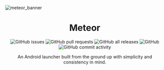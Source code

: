 ![meteor_banner](https://user-images.githubusercontent.com/55049569/216811875-dd3bc668-bdbf-49ce-b69b-5ff1fe33fe6f.png)

<h1 align="center">
  Meteor
</h1>

<p align="center">
  <!-- <img alt="GitHub Workflow Status" src="https://github.com/TheClashFruit/MeteorLauncher/actions/workflows/android.yml/badge.svg"> -->
  <img alt="GitHub issues" src="https://img.shields.io/github/issues-raw/TheClashFruit/MeteorLauncher?label=issues">
  <img alt="GitHub pull requests" src="https://img.shields.io/github/issues-pr-raw/TheClashFruit/MeteorLauncher?label=pull+requests">
  <img alt="GitHub all releases" src="https://img.shields.io/github/downloads/TheClashFruit/MeteorLauncher/total">
  
  <img alt="GitHub" src="https://img.shields.io/github/license/TheClashFruit/MeteorLauncher">
  <img alt="GitHub commit activity" src="https://img.shields.io/github/commit-activity/w/TheClashFruit/MeteorLauncher">
</p>

<p align="center">
  An Android launcher built from the ground up with simplicity and consistency in mind.
</p>
